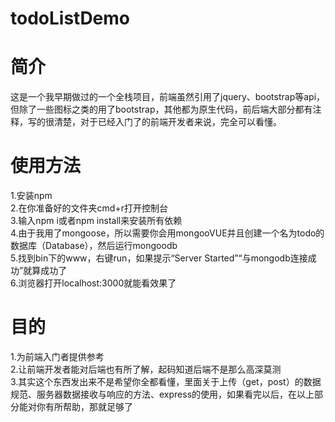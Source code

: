 # todoListDemo
# 简介
这是一个我早期做过的一个全栈项目，前端虽然引用了jquery、bootstrap等api，但除了一些图标之类的用了bootstrap，其他都为原生代码，前后端大部分都有注释，写的很清楚，对于已经入门了的前端开发者来说，完全可以看懂。
# 使用方法
1.安装npm  
2.在你准备好的文件夹cmd+r打开控制台  
3.输入npm i或者npm install来安装所有依赖  
4.由于我用了mongoose，所以需要你会用mongooVUE并且创建一个名为todo的数据库（Database），然后运行mongoodb  
5.找到bin下的www，右键run，如果提示“Server Started”“与mongodb连接成功”就算成功了  
6.浏览器打开localhost:3000就能看效果了  
# 目的
1.为前端入门者提供参考  
2.让前端开发者能对后端也有所了解，起码知道后端不是那么高深莫测  
3.其实这个东西发出来不是希望你全都看懂，里面关于上传（get，post）的数据规范、服务器数据接收与响应的方法、express的使用，如果看完以后，在以上部分能对你有所帮助，那就足够了
